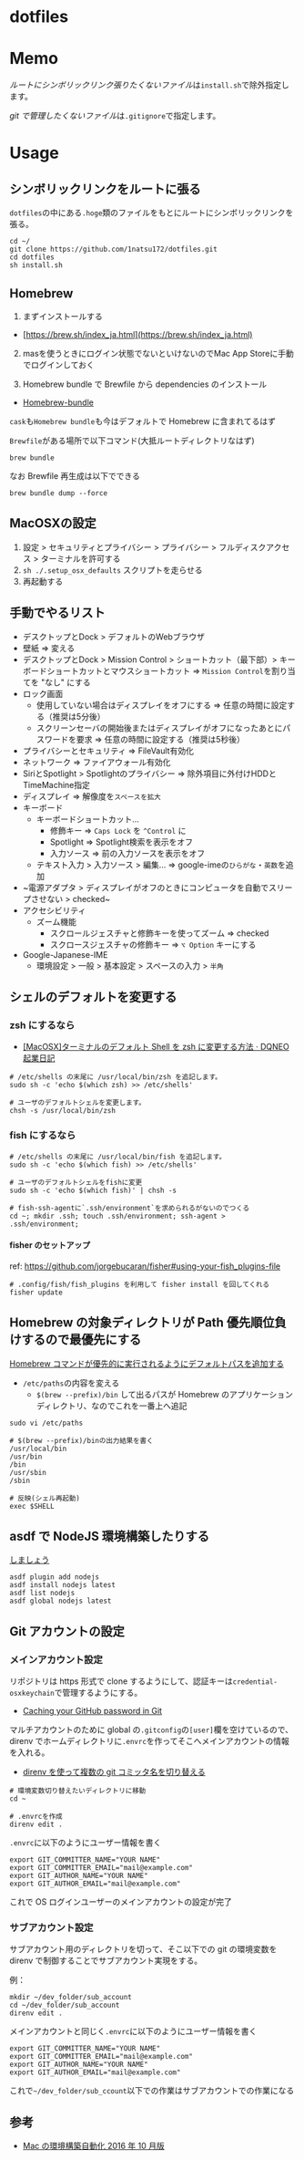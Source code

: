 # dotfiles

# Memo

*ルートにシンボリックリンク張りたくないファイル*は`install.sh`で除外指定します。

*git で管理したくないファイル*は`.gitignore`で指定します。

# Usage

## シンボリックリンクをルートに張る

`dotfiles`の中にある`.hoge`類のファイルをもとにルートにシンボリックリンクを張る。

```
cd ~/
git clone https://github.com/1natsu172/dotfiles.git
cd dotfiles
sh install.sh
```

## Homebrew

1. まずインストールする

- [https://brew.sh/index_ja.html](https://brew.sh/index_ja.html)

2. masを使うときにログイン状態でないといけないのでMac App Storeに手動でログインしておく

3. Homebrew bundle で Brewfile から dependencies のインストール

- [Homebrew-bundle](https://github.com/Homebrew/homebrew-bundle)

`cask`も`Homebrew bundle`も今はデフォルトで Homebrew に含まれてるはず

`Brewfile`がある場所で以下コマンド(大抵ルートディレクトリなはず)

```
brew bundle
```

なお Brewfile 再生成は以下でできる

```
brew bundle dump --force
```

## MacOSXの設定

1. 設定 > セキュリティとプライバシー > プライバシー > フルディスクアクセス > ターミナルを許可する
2. `sh ./.setup_osx_defaults` スクリプトを走らせる
3. 再起動する

## 手動でやるリスト

* デスクトップとDock > デフォルトのWebブラウザ
* 壁紙 => 変える
* デスクトップとDock > Mission Control > ショートカット（最下部）> キーボードショートカットとマウスショートカット => `Mission Control`を割り当てを "なし" にする
* ロック画面
  * 使用していない場合はディスプレイをオフにする => 任意の時間に設定する（推奨は5分後）
  * スクリーンセーバの開始後またはディスプレイがオフになったあとにパスワードを要求 => 任意の時間に設定する（推奨は5秒後）
* プライバシーとセキュリティ => FileVault有効化
* ネットワーク => ファイアウォール有効化
* SiriとSpotlight > Spotlightのプライバシー => 除外項目に外付けHDDとTimeMachine指定
* ディスプレイ => 解像度を`スペースを拡大`
* キーボード
  * キーボードショートカット…
    * 修飾キー => `Caps Lock` を `^Control` に
    * Spotlight => Spotlight検索を表示をオフ
    * 入力ソース => 前の入力ソースを表示をオフ
  * テキスト入力 > 入力ソース > 編集… => google-imeの`ひらがな`・`英数`を追加
* ~電源アダプタ > ディスプレイがオフのときにコンピュータを自動でスリープさせない > checked~
* アクセシビリティ
  * ズーム機能
    * スクロールジェスチャと修飾キーを使ってズーム => checked
    * スクロースジェスチャの修飾キー => `⌥ Option` キーにする
* Google-Japanese-IME
  * 環境設定 > 一般 > 基本設定 > スペースの入力 > `半角`

## シェルのデフォルトを変更する

### zsh にするなら

- [[MacOSX]ターミナルのデフォルト Shell を zsh に変更する方法 &middot; DQNEO 起業日記](http://dqn.sakusakutto.jp/2014/05/macosx_shell_chsh_zsh.html)

```
# /etc/shells の末尾に /usr/local/bin/zsh を追記します。
sudo sh -c 'echo $(which zsh) >> /etc/shells'

# ユーザのデフォルトシェルを変更します。
chsh -s /usr/local/bin/zsh
```

### fish にするなら

```
# /etc/shells の末尾に /usr/local/bin/fish を追記します。
sudo sh -c 'echo $(which fish) >> /etc/shells'

# ユーザのデフォルトシェルをfishに変更
sudo sh -c 'echo $(which fish)' | chsh -s

# fish-ssh-agentに`.ssh/environment`を求められるがないのでつくる
cd ~; mkdir .ssh; touch .ssh/environment; ssh-agent > .ssh/environment;
```

#### fisher のセットアップ

ref: https://github.com/jorgebucaran/fisher#using-your-fish_plugins-file

```
# .config/fish/fish_plugins を利用して fisher install を回してくれる
fisher update
```

## Homebrew の対象ディレクトリが Path 優先順位負けするので最優先にする

[Homebrew コマンドが優先的に実行されるようにデフォルトパスを追加する](https://qiita.com/n-oshiro/items/3c571a4fcdb023b1fe77)

- `/etc/paths`の内容を変える
  - `$(brew --prefix)/bin` して出るパスが Homebrew のアプリケーションディレクトリ、なのでこれを一番上へ追記

```
sudo vi /etc/paths
```

```/etc/paths
# $(brew --prefix)/binの出力結果を書く
/usr/local/bin
/usr/bin
/bin
/usr/sbin
/sbin
```

```
# 反映(シェル再起動)
exec $SHELL
``` 

## asdf で NodeJS 環境構築したりする

[しましょう](https://asdf-vm.com/#/core-manage-asdf-vm)

```
asdf plugin add nodejs
asdf install nodejs latest
asdf list nodejs
asdf global nodejs latest
```

## Git アカウントの設定

### メインアカウント設定

リポジトリは https 形式で clone するようにして、認証キーは`credential-osxkeychain`で管理するようにする。

- [Caching your GitHub password in Git](https://help.github.com/articles/caching-your-github-password-in-git/)

マルチアカウントのために global の`.gitconfig`の`[user]`欄を空けているので、direnv でホームディレクトリに`.envrc`を作ってそこへメインアカウントの情報を入れる。

- [direnv を使って複数の git コミッタ名を切り替える](http://blog.manaten.net/entry/direnv_git_account)

```
# 環境変数切り替えたいディレクトリに移動
cd ~

# .envrcを作成
direnv edit .
```

`.envrc`に以下のようにユーザー情報を書く

```
export GIT_COMMITTER_NAME="YOUR NAME"
export GIT_COMMITTER_EMAIL="mail@example.com"
export GIT_AUTHOR_NAME="YOUR NAME"
export GIT_AUTHOR_EMAIL="mail@example.com"
```

これで OS ログインユーザーのメインアカウントの設定が完了

### サブアカウント設定

サブアカウント用のディレクトリを切って、そこ以下での git の環境変数を direnv で制御することでサブアカウント実現をする。

例：

```
mkdir ~/dev_folder/sub_account
cd ~/dev_folder/sub_account
direnv edit .
```

メインアカウントと同じく`.envrc`に以下のようにユーザー情報を書く

```
export GIT_COMMITTER_NAME="YOUR NAME"
export GIT_COMMITTER_EMAIL="mail@example.com"
export GIT_AUTHOR_NAME="YOUR NAME"
export GIT_AUTHOR_EMAIL="mail@example.com"
```

これで`~/dev_folder/sub_ccount`以下での作業はサブアカウントでの作業になる

## 参考

- [Mac の環境構築自動化 2016 年 10 月版](http://jnst.hateblo.jp/entry/2016/09/30/051636)
